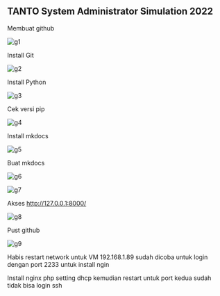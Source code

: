 ## TANTO System Administrator Simulation 2022

Membuat github

![g1](https://user-images.githubusercontent.com/109897826/180874493-6b108c40-5592-4369-95ea-852b7a701d1b.jpg)

Install Git

![g2](https://user-images.githubusercontent.com/109897826/180875216-04560809-e245-46e1-af7c-371c27239b0f.jpg)

Install Python

![g3](https://user-images.githubusercontent.com/109897826/180875384-822941ca-41dc-473a-87af-62d9722a95c2.jpg)

Cek versi pip

![g4](https://user-images.githubusercontent.com/109897826/180875768-24d4e2fe-7d23-463c-9121-0495721d3ea7.jpg)

Install mkdocs

![g5](https://user-images.githubusercontent.com/109897826/180875982-99198400-0eba-4e47-a75d-1722aa23c3ff.jpg)


Buat mkdocs

![g6](https://user-images.githubusercontent.com/109897826/180876507-95c3b74f-c92b-473d-9eed-a43bead0650d.jpg)

![g7](https://user-images.githubusercontent.com/109897826/180876522-efd4c3d7-5136-49b8-9782-5a132b4889dd.jpg)

Akses http://127.0.0.1:8000/

![g8](https://user-images.githubusercontent.com/109897826/180876682-8bf8b3e7-757d-484a-ba4d-cb9aab77838c.jpg)


Pust github

![g9](https://user-images.githubusercontent.com/109897826/180877578-ca9983ec-a330-421c-9a54-012da125507d.jpg)


Habis restart network untuk VM 192.168.1.89 sudah dicoba untuk login dengan port 2233 untuk install ngin

Install nginx php setting dhcp kemudian restart untuk port kedua sudah tidak bisa login ssh


